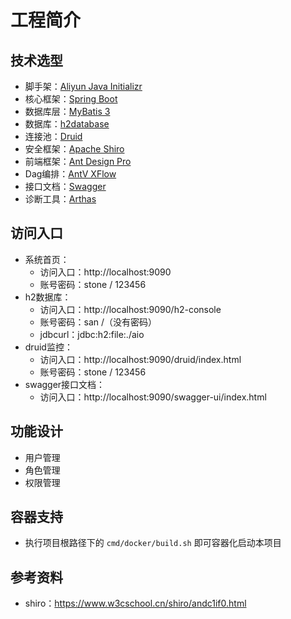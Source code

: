 # 工程简介

## 技术选型
- 脚手架：[Aliyun Java Initializr](https://start.aliyun.com/bootstrap.html)
- 核心框架：[Spring Boot](https://spring.io/projects/spring-boot)
- 数据库层：[MyBatis 3](https://mybatis.org/mybatis-3/zh/index.html)
- 数据库：[h2database](http://www.h2database.com/html/main.html)
- 连接池：[Druid](https://github.com/alibaba/druid)
- 安全框架：[Apache Shiro](http://shiro.apache.org/)
- 前端框架：[Ant Design Pro](https://pro.ant.design)
- Dag编排：[AntV XFlow](https://xflow.antv.vision/)
- 接口文档：[Swagger](https://swagger.io/)
- 诊断工具：[Arthas](https://arthas.aliyun.com/doc/)

## 访问入口
- 系统首页：
  - 访问入口：http://localhost:9090
  - 账号密码：stone / 123456
- h2数据库：
  - 访问入口：http://localhost:9090/h2-console
  - 账号密码：san /（没有密码）
  - jdbcurl：jdbc:h2:file:./aio
- druid监控：
  - 访问入口：http://localhost:9090/druid/index.html
  - 账号密码：stone / 123456
- swagger接口文档：
  - 访问入口：http://localhost:9090/swagger-ui/index.html
  
## 功能设计 
- 用户管理
- 角色管理
- 权限管理

## 容器支持
- 执行项目根路径下的 `cmd/docker/build.sh` 即可容器化启动本项目

## 参考资料
- shiro：https://www.w3cschool.cn/shiro/andc1if0.html